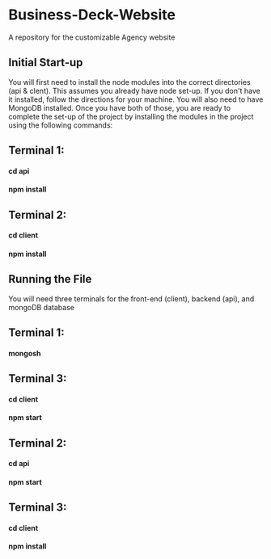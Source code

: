 # Business-Deck-Website
A repository for the customizable Agency website

## Initial Start-up
You will first need to install the node modules into the correct directories (api & clent). 
This assumes you already have node set-up. If you don't have it installed, follow the directions for your machine. 
You will also need to have MongoDB installed. Once you have both of those, you are ready to complete the set-up of the project by installing the modules in the project using the following commands:
## Terminal 1:
#### cd api
#### npm install

## Terminal 2:
#### cd client
#### npm install

## Running the File
You will need three terminals for the front-end (client), backend (api), and mongoDB database

## Terminal 1:
#### mongosh

## Terminal 3:
#### cd client
#### npm start

## Terminal 2:
#### cd api
#### npm start

## Terminal 3:
#### cd client
#### npm install
